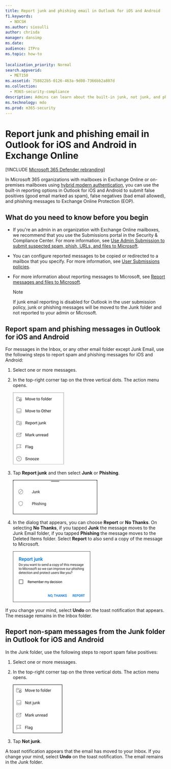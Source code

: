 ```yaml
---
title: Report junk and phishing email in Outlook for iOS and Android
f1.keywords: 
  - NOCSH
ms.author: siosulli
author: chrisda
manager: dansimp
ms.date: 
audience: ITPro
ms.topic: how-to

localization_priority: Normal
search.appverid: 
  - MET150
ms.assetid: 758822b5-0126-463a-9d08-7366bb2a807d
ms.collection: 
  - M365-security-compliance
description: Admins can learn about the built-in junk, not junk, and phishing email reporting options in Outlook for iOS and Android.
ms.technology: mdo
ms.prod: m365-security
---
```


# Report junk and phishing email in Outlook for iOS and Android in Exchange Online

[!INCLUDE [Microsoft 365 Defender rebranding](../includes/microsoft-defender-for-office.md)]


In Microsoft 365 organizations with mailboxes in Exchange Online or on-premises mailboxes using [hybrid modern authentication](https://docs.microsoft.com/microsoft-365/enterprise/hybrid-modern-auth-overview), you can use the built-in reporting options in Outlook for iOS and Android to submit false positives (good email marked as spam), false negatives (bad email allowed), and phishing messages to Exchange Online Protection (EOP).

## What do you need to know before you begin

- If you're an admin in an organization with Exchange Online mailboxes, we recommend that you use the Submissions portal in the Security & Compliance Center. For more information, see [Use Admin Submission to submit suspected spam, phish, URLs, and files to Microsoft](admin-submission.md).

- You can configure reported messages to be copied or redirected to a mailbox that you specify. For more information, see [User Submissions policies](user-submission.md).

- For more information about reporting messages to Microsoft, see [Report messages and files to Microsoft](report-junk-email-messages-to-microsoft.md).

  > [!NOTE]
  > If junk email reporting is disabled for Outlook in the user submission policy, junk or phishing messages will be moved to the Junk folder and not reported to your admin or Microsoft.

## Report spam and phishing messages in Outlook for iOS and Android

For messages in the Inbox, or any other email folder except Junk Email, use the following steps to report spam and phishing messages for iOS and Android:

1. Select one or more messages.
2. In the top-right corner tap on the three vertical dots. The action menu opens.

   ![Report junk or phishing email from the action menu](../../media/Android-report-as-junk-dialog.png)

3. Tap **Report junk** and then select **Junk** or **Phishing**.

   ![Report junk or phishing email](../../media/Android-report-junk-or-phishing.png)

4. In the dialog that appears, you can choose **Report** or **No Thanks**. On selecting **No Thanks**, if you tapped **Junk** the message moves to the Junk Email folder, if you tapped **Phishing** the message moves to the Deleted Items folder. Select **Report** to also send a copy of the message to Microsoft.

   ![Report junk or phishing email reporting options](../../media/Android-junk-email-reporting-options.png)

If you change your mind, select **Undo** on the toast notification that appears. The message remains in the Inbox folder.

## Report non-spam messages from the Junk folder in Outlook for iOS and Android

In the Junk folder, use the following steps to report spam false positives:

1. Select one or more messages.
2. In the top-right corner tap on the three vertical dots. The action menu opens.

   ![Report not junk email from the action menu](../../media/Android-not-junk-email.png)

3. Tap **Not junk**.

A toast notification appears that the email has moved to your Inbox. If you change your mind, select **Undo** on the toast notification. The email remains in the Junk folder.

